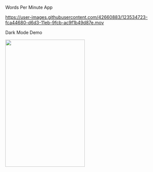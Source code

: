 Words Per Minute App


https://user-images.githubusercontent.com/42660883/123534723-fca44680-d6d3-11eb-9fcb-ac9f1b49d87e.mov



Dark Mode Demo

<img src="https://user-images.githubusercontent.com/42660883/123535743-9d960000-d6da-11eb-8125-7cce79b91f0f.gif" width="250" height="400" />



